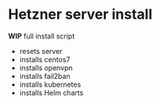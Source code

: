 # Hetzner server install

**WIP** full install script

* resets server
* installs centos7
* installs openvpn
* installs fail2ban
* installs kubernetes
* installs Helm charts